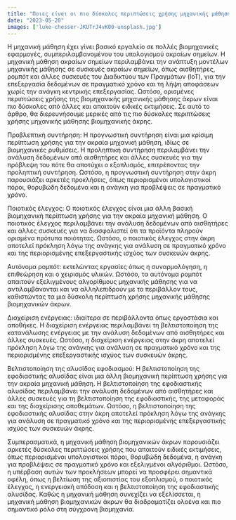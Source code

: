```yaml
---
title: "Ποιες είναι οι πιο δύσκολες περιπτώσεις χρήσης μηχανικής μάθησης βιομηχανικών άκρων;"
date: "2023-05-20"
images: ['luke-chesser-JKUTrJ4vK00-unsplash.jpg']
---
```


Η μηχανική μάθηση έχει γίνει βασικό εργαλείο σε πολλές βιομηχανικές εφαρμογές, συμπεριλαμβανομένου του υπολογισμού ακραίων σημείων. Η μηχανική μάθηση ακραίων σημείων περιλαμβάνει την ανάπτυξη μοντέλων μηχανικής μάθησης σε συσκευές ακραίων σημείων, όπως αισθητήρες, ρομπότ και άλλες συσκευές του Διαδικτύου των Πραγμάτων (IoT), για την επεξεργασία δεδομένων σε πραγματικό χρόνο και τη λήψη αποφάσεων χωρίς την ανάγκη κεντρικής επεξεργασίας. Ωστόσο, ορισμένες περιπτώσεις χρήσης της βιομηχανικής μηχανικής μάθησης άκρων είναι πιο δύσκολες από άλλες και απαιτούν ειδικές εκτιμήσεις. Σε αυτό το άρθρο, θα διερευνήσουμε μερικές από τις πιο δύσκολες περιπτώσεις χρήσης μηχανικής μάθησης βιομηχανικής άκρης. 

Προβλεπτική συντήρηση: Η προγνωστική συντήρηση είναι μια κρίσιμη περίπτωση χρήσης για την ακραία μηχανική μάθηση, ιδίως σε βιομηχανικές ρυθμίσεις. Η 	προληπτική συντήρηση περιλαμβάνει την ανάλυση δεδομένων από αισθητήρες και άλλες συσκευές για την πρόβλεψη του πότε θα αποτύχει ο εξοπλισμός, επιτρέποντας την προληπτική συντήρηση. Ωστόσο, η προγνωστική συντήρηση στην άκρη παρουσιάζει αρκετές προκλήσεις, όπως περιορισμένοι υπολογιστικοί πόροι, θορυβώδη δεδομένα και η ανάγκη για προβλέψεις σε πραγματικό χρόνο. 

Ποιοτικός έλεγχος: Ο ποιοτικός έλεγχος είναι μια άλλη βασική βιομηχανική περίπτωση χρήσης για την ακραία μηχανική μάθηση. Ο 	ποιοτικός έλεγχος περιλαμβάνει την ανάλυση δεδομένων από αισθητήρες και άλλες συσκευές για να διασφαλιστεί ότι τα προϊόντα πληρούν ορισμένα πρότυπα ποιότητας. Ωστόσο, ο ποιοτικός έλεγχος στην άκρη αποτελεί πρόκληση λόγω της ανάγκης για ανάλυση σε πραγματικό χρόνο και της περιορισμένης επεξεργαστικής ισχύος των συσκευών άκρης. 

Αυτόνομα ρομπότ: εκτελώντας εργασίες όπως η συναρμολόγηση, η επιθεώρηση και ο χειρισμός υλικών. Ωστόσο, τα αυτόνομα ρομπότ απαιτούν εξελιγμένους αλγορίθμους μηχανικής μάθησης για να αντιλαμβάνονται και να αλληλεπιδρούν με το περιβάλλον τους, καθιστώντας τα μια δύσκολη περίπτωση χρήσης μηχανικής μάθησης βιομηχανικών άκρων. 

Διαχείριση ενέργειας: ιδιαίτερα σε περιβάλλοντα όπως εργοστάσια και αποθήκες. Η 	διαχείριση ενέργειας περιλαμβάνει τη βελτιστοποίηση της κατανάλωσης ενέργειας με την ανάλυση δεδομένων από αισθητήρες και άλλες συσκευές. Ωστόσο, η διαχείριση ενέργειας στην άκρη αποτελεί πρόκληση λόγω της ανάγκης για ανάλυση σε πραγματικό χρόνο και της περιορισμένης επεξεργαστικής ισχύος των συσκευών άκρης. 

Βελτιστοποίηση της αλυσίδας εφοδιασμού: Η βελτιστοποίηση της εφοδιαστικής αλυσίδας είναι μια άλλη βιομηχανική περίπτωση χρήσης για την ακραία μηχανική μάθηση. Η 	βελτιστοποίηση της εφοδιαστικής αλυσίδας περιλαμβάνει την ανάλυση δεδομένων από αισθητήρες και άλλες συσκευές για τη βελτιστοποίηση της εφοδιαστικής, της μεταφοράς και της διαχείρισης αποθεμάτων. Ωστόσο, η βελτιστοποίηση της εφοδιαστικής αλυσίδας στην άκρη αποτελεί πρόκληση λόγω της ανάγκης για ανάλυση σε πραγματικό χρόνο και της περιορισμένης επεξεργαστικής ισχύος των συσκευών άκρης. 

Συμπερασματικά, η μηχανική μάθηση βιομηχανικών άκρων παρουσιάζει αρκετές δύσκολες περιπτώσεις χρήσης που απαιτούν ειδικές εκτιμήσεις, όπως περιορισμένοι υπολογιστικοί πόροι, θορυβώδη δεδομένα, η ανάγκη για προβλέψεις σε πραγματικό χρόνο και εξελιγμένοι αλγόριθμοι. Ωστόσο, η υπέρβαση αυτών των προκλήσεων μπορεί να προσφέρει σημαντικά οφέλη, όπως η βελτίωση της αξιοπιστίας του εξοπλισμού, ο ποιοτικός έλεγχος, η ενεργειακή απόδοση και η βελτιστοποίηση της εφοδιαστικής αλυσίδας. Καθώς η μηχανική μάθηση συνεχίζει να εξελίσσεται, η μηχανική μάθηση βιομηχανικών άκρων θα διαδραματίζει ολοένα και πιο σημαντικό ρόλο στη σύγχρονη βιομηχανία. 
